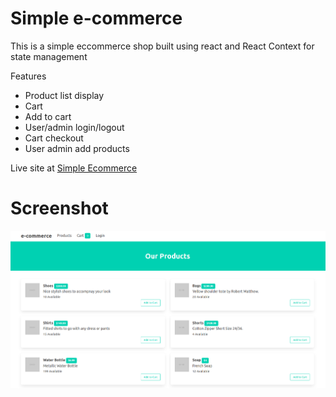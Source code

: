 # Simple e-commerce 
This is a simple eccommerce shop built using react and React Context for state management

Features
- Product list display
- Cart
- Add to cart 
- User/admin login/logout
- Cart checkout
- User admin add products 

Live site at [Simple Ecommerce](https://simple-e-shop.netlify.app/)

# Screenshot
![Screenshot of e shop](./img.png)
